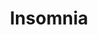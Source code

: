 ---
git: https://github.com/Kong/insomnia
logohandle: insomniarest
sort: insomnia
title: Insomnia
twitter: https://x.com/GetInsomnia
website: https://insomnia.rest/
---